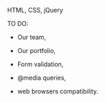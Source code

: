 HTML, CSS, jQuery

TO DO:
 - Our team,
 - Our portfolio,
 - Form validation,

 - @media queries,
 - web browsers compatibility.
